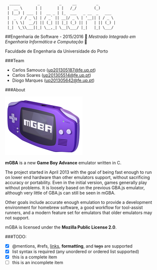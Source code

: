 ```
  _____        _         _     __         _        
 |  __ \      | |       | |   /_/        (_)       
 | |__) | ___ | |  __ _ | |_  ___   _ __  _   ___  
 |  _  / / _ \| | / _` || __|/ _ \ | '__|| | / _ \ 
 | | \ \|  __/| || (_| || |_| (_) || |   | || (_) |
 |_|  \_\\___||_| \__,_| \__|\___/ |_|   |_| \___/ 
 ```
##Engenharia de Software - 2015/2016
:floppy_disk:  *Mestrado Integrado em Engenharia Informática e Computação*   :floppy_disk:

Faculdade de Engenharia da Universidade do Porto

###Team
* Carlos Samouco (up201305187@fe.up.pt)
* Carlos Soares (up201305514@fe.up.pt)
* Diogo Marques (up201305642@fe.up.pt)

###About

![](mgba-256.png)

**mGBA** is a new **Game Boy Advance** emulator written in C.

The project started in April 2013 with the goal of being fast enough to run on lower end hardware than other emulators support, without sacrificing accuracy or portability. Even in the initial version, games generally play without problems. It is loosely based on the previous GBA.js emulator, although very little of GBA.js can still be seen in mGBA.

Other goals include accurate enough emulation to provide a development environment for homebrew software, a good workflow for tool-assist runners, and a modern feature set for emulators that older emulators may not support.

mGBA is licensed under the **Mozilla Public License 2.0**.

###TODO:
- [x] @mentions, #refs, [links](), **formatting**, and <del>tags</del> are supported
- [x] list syntax is required (any unordered or ordered list supported)
- [x] this is a complete item
- [ ] this is an incomplete item
